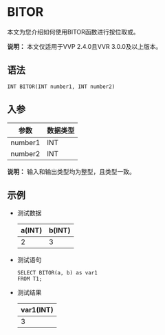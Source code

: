 # BITOR

本文为您介绍如何使用BITOR函数进行按位取或。

**说明：** 本文仅适用于VVP 2.4.0且VVR 3.0.0及以上版本。

## 语法

```
INT BITOR(INT number1, INT number2)
```

## 入参

|参数|数据类型|
|--|----|
|number1|INT|
|number2|INT|

**说明：** 输入和输出类型均为整型，且类型一致。

## 示例

-   测试数据

    |a\(INT\)|b\(INT\)|
    |--------|--------|
    |2|3|

-   测试语句

    ```
    SELECT BITOR(a, b) as var1
    FROM T1;                
    ```

-   测试结果

    |var1\(INT\)|
    |-----------|
    |3|


